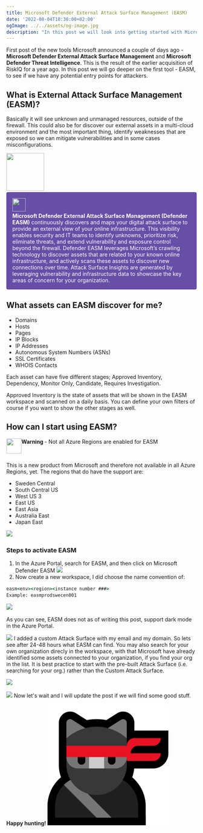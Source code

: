 ```yaml
---
title: Microsoft Defender External Attack Surface Management (EASM)
date: '2022-08-04T18:30:00+02:00'
ogImage: ../../assets/og-image.jpg
description: "In this post we will look into getting started with Microsoft Defender External Attack Surface Management (EASM)"
---
```


First post of the new tools Microsoft announced a couple of days ago - **Microsoft Defender External Attack Surface Management** and **Microsoft Defender Threat Intelligence**. This is the result of the earlier acquisition of RiskIQ for a year ago.
In this post we will go deeper on the first tool - EASM, to see if we have any potential entry points for attackers.

## What is External Attack Surface Management (EASM)?
Basically it will see unknown and unmanaged resources, outside of the firewall. This could also be for discover our external assets in a multi-cloud environment and the most important thing, identify weaknesses that are exposed so we can mitigate vulnerabilities and in some cases misconfigurations. 

<img src="/EASM.svg" width="100" height="100" />

<div style="padding: 15px; border: 1px solid transparent; border-color: transparent; margin-bottom: 20px; border-radius: 4px; color: #ffffff; background-color: #674ea7; border-color: #674ea7;">
<img src="/Info.svg" width="35" height="35" /> </br>
<b>Microsoft Defender External Attack Surface Management (Defender EASM)</b> continuously discovers and maps your digital attack surface to provide an external view of your online infrastructure. This visibility enables security and IT teams to identify unknowns, prioritize risk, eliminate threats, and extend vulnerability and exposure control beyond the firewall. Defender EASM leverages Microsoft’s crawling technology to discover assets that are related to your known online infrastructure, and actively scans these assets to discover new connections over time. Attack Surface Insights are generated by leveraging vulnerability and infrastructure data to showcase the key areas of concern for your organization.</br>
</div>

## What assets can EASM discover for me?

* Domains
* Hosts
* Pages
* IP Blocks
* IP Addresses
* Autonomous System Numbers (ASNs)
* SSL Certificates
* WHOIS Contacts

Each asset can have five different stages; Approved Inventory, Dependency, Monitor Only, Candidate, Requires Investigation. 

Approved Inventory is the state of assets that will be shown in the EASM workspace and scanned on a daily basis. You can define your own filters of course if you want to show the other stages as well. 

## How can I start using EASM?

<p>
<img src="/Warning.svg" style="float:left;width:40px;height:40px;">
 <strong>Warning </strong>- Not all Azure Regions are enabled for EASM  
</p>
</br>

This is a new product from Microsoft and therefore not available in all Azure Regions, yet. The regions that do have the support are:
* Sweden Central
* South Central US
* West US 3
* East US
* East Asia
* Australia East
* Japan East

![](/EASM_regions.jpg)

### Steps to activate EASM
1. In the Azure Portal, search for EASM, and then click on Microsoft Defender EASM
![](/EASM_Create1.jpg)
2. Now create a new workspace, I did choose the name convention of:

```cmd
easm<env><region><instance number ###>
Example: easmprodswecen001
```

![](/EASM_Create2.jpg)

As you can see, EASM does not as of writing this post, support dark mode in the Azure Portal.

![](/EASM_Menu1.jpg)
I added a custom Attack Surface with my email and my domain. So lets see after 24-48 hours what EASM can find. You may also search for your own organization direcly in the workspace, with that Microsoft have already identified some assets connected to your organization, if you find your org in the list. It is best practice to start with the pre-built Attack Surface (i.e. searching for your org.) rather than the Custom Attack Surface.

![](/EASM_Menu2.jpg)

![](/EASM_Menu3.jpg)
Now let's wait and I will update the post if we will find some good stuff. 

**Happy hunting!**
![Ninja Cat](../../assets/ninja-cat.png)
